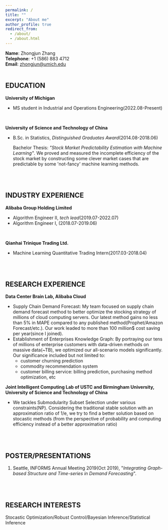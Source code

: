 ```yaml
---
permalink: /
title: ""
excerpt: "About me"
author_profile: true
redirect_from: 
  - /about/
  - /about.html
---
```

**Name**: Zhongjun Zhang\
**Telephone**: +1 (586) 883 4712 \
**Email**: zhongjun@umich.edu\
<br>

## EDUCATION
**University of Michigan**
- MS student in Industrial and Operations Engineering(2022.08-Present)
<br>

**University of Science and Technology of China**
- B.Sc. in Statistics, *Distinguished Graduates Award*(2014.08-2018.06)

  Bachelor Thesis: *"Stock Market Predictability Estimation with Machine Learning"*. We proved and measured the incomplete efficiency of the stock market by constructing some clever market cases that are predictable by some 'not-fancy' machine learning methods.
<br>
<br>

## INDUSTRY EXPERIENCE
**Alibaba Group Holding Limited**
- Algorithm Engineer II, *tech lead*(2019.07-2022.07)
- Algorithm Engineer I, (2018.07-2019.06)
<br>

**Qianhai Trinique Trading Ltd.**
- Machine Learning Quantitative Trading Intern(2017.03-2018.04)
<br>
<br>

## RESEARCH EXPERIENCE

**Data Center Brain Lab, Alibaba Cloud**
  - Supply Chain Demand Forecast: My team focused on supply chain demand forecast method to better optimize the stocking strategy of millions of cloud computing servers. Our latest method gains no less than 5% in MAPE compared to any published method(Prophet/Amazon Forecast/etc.). Our work leaded to more than 100 million$ cost saving per year(since I joined). 
  - Establishment of Enterprises Knowledge Graph: By portraying our tens of millions of enterprise customers with data-driven methods on massive data(~TB), we optimized our all-scenario models significantly. Our significance included but not limited to:
    - customer churning prediction
    - commodity recommendation system
    - customer billing service: billing prediction, purchasing method optimization, etc

**Joint Intelligent Computing Lab of USTC and Birmingham University, University of Science and Technology of China**
  - We tackles Submodularity Subset Selection under various constraints(NP). Considering the traditional stable solution with an approximation ratio of 1/e, we try to find a better solution based on stocastic methods (from the perspective of probability and computing efficiency instead of a better approximation ratio)
<br>
<br>

## POSTER/PRESENTATIONS
1. Seattle, INFORMS Annual Meeting 2019(Oct 2019), "*Integrating Graph-based Structure and Time-series in Demand Forecasting*".
<br>
<br>

## RESEARCH INTERESTS
Stocastic Optimization/Robust Control/Bayesian Inference/Statistical Inference

